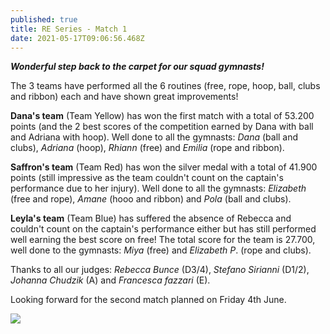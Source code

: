 ```yaml
---
published: true
title: RE Series - Match 1
date: 2021-05-17T09:06:56.468Z
---
```

***Wonderful step back to the carpet for our squad gymnasts!***

The 3 teams have performed all the 6 routines (free, rope, hoop, ball, clubs and ribbon) each and have shown great improvements!

**Dana's team** (Team Yellow) has won the first match with a total of 53.200 points (and the 2 best scores of the competition earned by Dana with ball and Adriana with hoop). Well done to all the gymnasts: *Dana* (ball and clubs), *Adriana* (hoop), *Rhiann* (free) and *Emilia* (rope and ribbon).

**Saffron's team** (Team Red) has won the silver medal with a total of 41.900 points (still impressive as the team couldn't count on the captain's performance due to her injury). Well done to all the gymnasts: *Elizabeth* (free and rope), *Amane* (hooo and ribbon) and *Pola* (ball and clubs).

**Leyla's team** (Team Blue) has suffered the absence of Rebecca and couldn't count on the captain's performance either but has still performed well earning the best score on free! The total score for the team is 27.700, well done to the gymnasts: *Miya* (free) and *Elizabeth P*. (rope and clubs).

Thanks to all our judges: *Rebecca Bunce* (D3/4), *Stefano Sirianni* (D1/2), *Johanna Chudzik* (A) and *Francesca fazzari* (E).

Looking forward for the second match planned on Friday 4th June.

![](/assets/screenshot-2021-05-17-at-10.31.04.png)